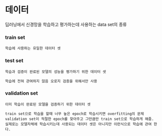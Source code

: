 #  데이터

딥러닝에서 신경망을 학습하고 평가하는데 사용하는 data set의 종류



### train set

`학습에 사용하는 유일한 데이터 셋`

### test set

`학습과 검증이 완료된 모델의 성능을 평가하기 위한 데이터 셋`

`학습에 전혀 관여하지 않음 오로지 검증을 위해서만 사용 `

### validation set

`이미 학습이 완료된 모델을 검증하기 위한 데이터 셋`

```
train set으로 학습을 할때 너무 높은 epoch로 학습시키면 overfitting의 문제
validation set이 적절한 epoch를 찾아주고 그만큼만 train set으로 학습하게 해줌. 실제로는 모델자체에 학습시키는데 사용되는 데이터 셋은 아니지만 이런식으로 학습에 관여 한다.
```






